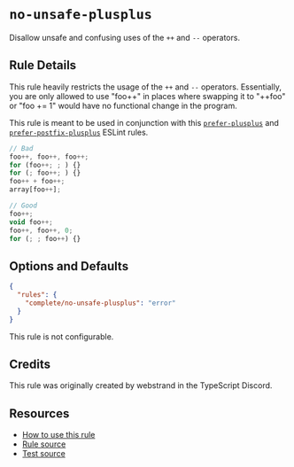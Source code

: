 # `no-unsafe-plusplus`

Disallow unsafe and confusing uses of the `++` and `--` operators.

## Rule Details

This rule heavily restricts the usage of the `++` and `--` operators. Essentially, you are only allowed to use "foo++" in places where swapping it to "++foo" or "foo += 1" would have no functional change in the program.

This rule is meant to be used in conjunction with this [`prefer-plusplus`](prefer-plusplus.md) and [`prefer-postfix-plusplus`](prefer-postfix-plusplus.md) ESLint rules.

```ts
// Bad
foo++, foo++, foo++;
for (foo++; ; ) {}
for (; foo++; ) {}
foo++ + foo++;
array[foo++];

// Good
foo++;
void foo++;
foo++, foo++, 0;
for (; ; foo++) {}
```

## Options and Defaults

```json
{
  "rules": {
    "complete/no-unsafe-plusplus": "error"
  }
}
```

This rule is not configurable.

## Credits

This rule was originally created by webstrand in the TypeScript Discord. <!-- cspell:ignore webstrand -->

## Resources

- [How to use this rule](../../README.md#install--usage)
- [Rule source](../../src/rules/no-unsafe-plusplus.ts)
- [Test source](../../tests/rules/no-unsafe-plusplus.test.ts)
